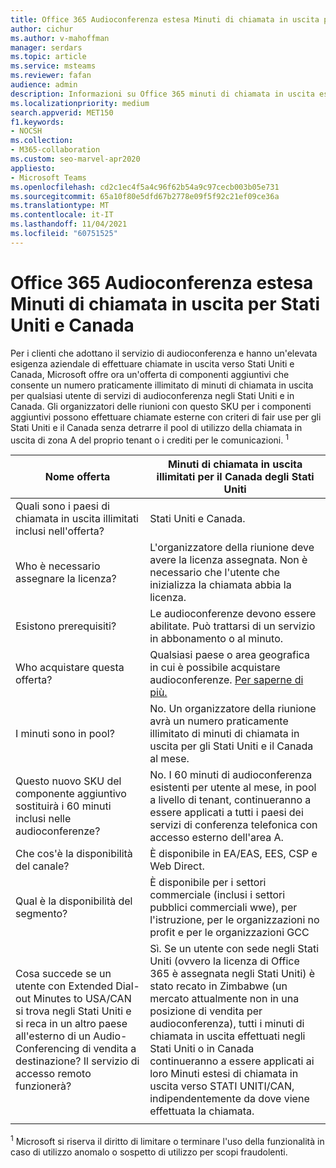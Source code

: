 ```yaml
---
title: Office 365 Audioconferenza estesa Minuti di chiamata in uscita per Stati Uniti e Canada
author: cichur
ms.author: v-mahoffman
manager: serdars
ms.topic: article
ms.service: msteams
ms.reviewer: fafan
audience: admin
description: Informazioni su Office 365 minuti di chiamata in uscita estesa per audioconferenza negli Stati Uniti e in Canada.
ms.localizationpriority: medium
search.appverid: MET150
f1.keywords:
- NOCSH
ms.collection:
- M365-collaboration
ms.custom: seo-marvel-apr2020
appliesto:
- Microsoft Teams
ms.openlocfilehash: cd2c1ec4f5a4c96f62b54a9c97cecb003b05e731
ms.sourcegitcommit: 65a10f80e5dfd67b2778e09f5f92c21ef09ce36a
ms.translationtype: MT
ms.contentlocale: it-IT
ms.lasthandoff: 11/04/2021
ms.locfileid: "60751525"
---
```

# <a name="office-365-audio-conferencing-extended-dial-out-minutes-to-us-and-canada"></a>Office 365 Audioconferenza estesa Minuti di chiamata in uscita per Stati Uniti e Canada

Per i clienti che adottano il servizio di audioconferenza e hanno un'elevata esigenza aziendale di effettuare chiamate in uscita verso Stati Uniti e Canada, Microsoft offre ora un'offerta di componenti aggiuntivi che consente un numero praticamente illimitato di minuti di chiamata in uscita per qualsiasi utente di servizi di audioconferenza negli Stati Uniti e in Canada. Gli organizzatori delle riunioni con questo SKU per i componenti aggiuntivi possono effettuare chiamate esterne con criteri di fair use per gli Stati Uniti e il Canada senza detrarre il pool di utilizzo della chiamata in uscita di zona A del proprio tenant o i crediti per le comunicazioni. <sup>1</sup>

|Nome offerta | Minuti di chiamata in uscita illimitati per il Canada degli Stati Uniti |
|-----|------|
| Quali sono i paesi di chiamata in uscita illimitati inclusi nell'offerta?| Stati Uniti e Canada.|
| Who è necessario assegnare la licenza? | L'organizzatore della riunione deve avere la licenza assegnata. Non è necessario che l'utente che inizializza la chiamata abbia la licenza. |
| Esistono prerequisiti? | Le audioconferenze devono essere abilitate. Può trattarsi di un servizio in abbonamento o al minuto.|
| Who acquistare questa offerta? | Qualsiasi paese o area geografica in cui è possibile acquistare audioconferenze. [Per saperne di più.](country-and-region-availability-for-audio-conferencing-and-calling-plans/country-and-region-availability-for-audio-conferencing-and-calling-plans.md)|
| I minuti sono in pool?  |No. Un organizzatore della riunione avrà un numero praticamente illimitato di minuti di chiamata in uscita per gli Stati Uniti e il Canada al mese. |
| Questo nuovo SKU del componente aggiuntivo sostituirà i 60 minuti inclusi nelle audioconferenze? | No. I 60 minuti di audioconferenza esistenti per utente al mese, in pool a livello di tenant, continueranno a essere applicati a tutti i paesi dei servizi di conferenza telefonica con accesso esterno dell'area A.|
| Che cos'è la disponibilità del canale?  | È disponibile in EA/EAS, EES, CSP e Web Direct.  |
| Qual è la disponibilità del segmento? | È disponibile per i settori commerciale (inclusi i settori pubblici commerciali wwe), per l'istruzione, per le organizzazioni no profit e per le organizzazioni GCC |
| Cosa succede se un utente con Extended Dial-out Minutes to USA/CAN si trova negli Stati Uniti e si reca in un altro paese all'esterno di un Audio-Conferencing di vendita a destinazione? Il servizio di accesso remoto funzionerà? | Sì. Se un utente con sede negli Stati Uniti (ovvero la licenza di Office 365 è assegnata negli Stati Uniti) è stato recato in Zimbabwe (un mercato attualmente non in una posizione di vendita per audioconferenza), tutti i minuti di chiamata in uscita effettuati negli Stati Uniti o in Canada continueranno a essere applicati ai loro Minuti estesi di chiamata in uscita verso STATI UNITI/CAN, indipendentemente da dove viene effettuata la chiamata. |
|||

<sup>1</sup> Microsoft si riserva il diritto di limitare o terminare l'uso della funzionalità in caso di utilizzo anomalo o sospetto di utilizzo per scopi fraudolenti.
